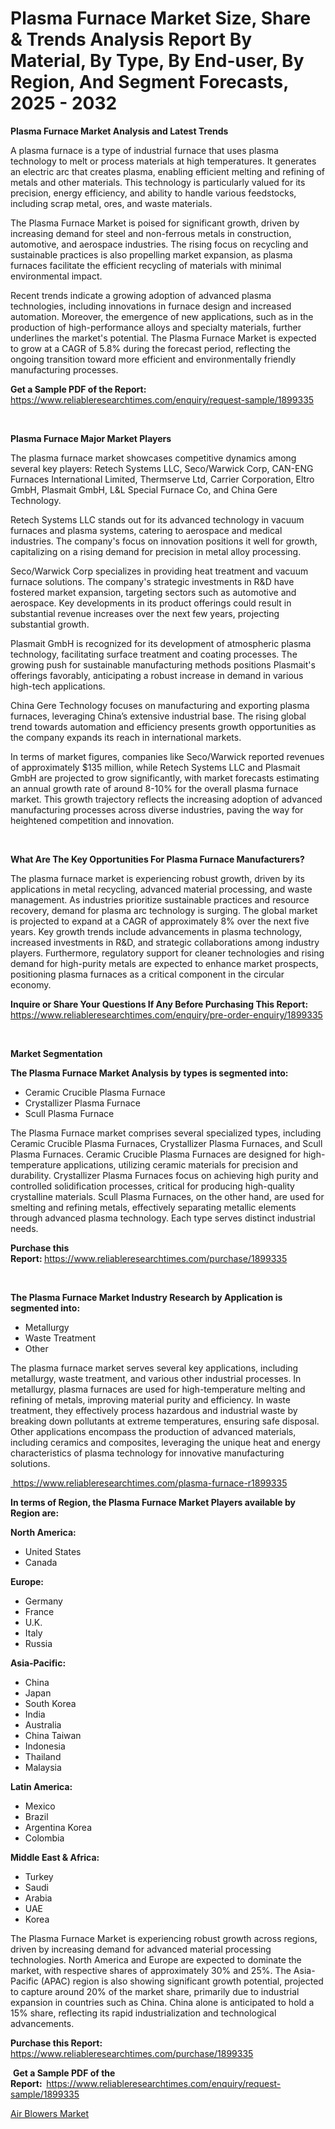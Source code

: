 <p><h1>Plasma Furnace Market Size, Share & Trends Analysis Report By Material, By Type, By End-user, By Region, And Segment Forecasts, 2025 - 2032</h1></p><p><strong>Plasma Furnace Market Analysis and Latest Trends</strong></p>
<p><p>A plasma furnace is a type of industrial furnace that uses plasma technology to melt or process materials at high temperatures. It generates an electric arc that creates plasma, enabling efficient melting and refining of metals and other materials. This technology is particularly valued for its precision, energy efficiency, and ability to handle various feedstocks, including scrap metal, ores, and waste materials.</p><p>The Plasma Furnace Market is poised for significant growth, driven by increasing demand for steel and non-ferrous metals in construction, automotive, and aerospace industries. The rising focus on recycling and sustainable practices is also propelling market expansion, as plasma furnaces facilitate the efficient recycling of materials with minimal environmental impact. </p><p>Recent trends indicate a growing adoption of advanced plasma technologies, including innovations in furnace design and increased automation. Moreover, the emergence of new applications, such as in the production of high-performance alloys and specialty materials, further underlines the market's potential. The Plasma Furnace Market is expected to grow at a CAGR of 5.8% during the forecast period, reflecting the ongoing transition toward more efficient and environmentally friendly manufacturing processes.</p></p>
<p><strong>Get a Sample PDF of the Report:&nbsp;</strong> <a href="https://www.reliableresearchtimes.com/enquiry/request-sample/1899335?utm_campaign=3034&utm_medium=2&utm_source=Github&utm_content=ia&utm_term=11042025&utm_id=plasma-furnace">https://www.reliableresearchtimes.com/enquiry/request-sample/1899335</a></p>
<p>&nbsp;</p>
<p><strong>Plasma Furnace Major Market Players</strong></p>
<p><p>The plasma furnace market showcases competitive dynamics among several key players: Retech Systems LLC, Seco/Warwick Corp, CAN-ENG Furnaces International Limited, Thermserve Ltd, Carrier Corporation, Eltro GmbH, Plasmait GmbH, L&L Special Furnace Co, and China Gere Technology.</p><p>Retech Systems LLC stands out for its advanced technology in vacuum furnaces and plasma systems, catering to aerospace and medical industries. The company's focus on innovation positions it well for growth, capitalizing on a rising demand for precision in metal alloy processing. </p><p>Seco/Warwick Corp specializes in providing heat treatment and vacuum furnace solutions. The company's strategic investments in R&D have fostered market expansion, targeting sectors such as automotive and aerospace. Key developments in its product offerings could result in substantial revenue increases over the next few years, projecting substantial growth.</p><p>Plasmait GmbH is recognized for its development of atmospheric plasma technology, facilitating surface treatment and coating processes. The growing push for sustainable manufacturing methods positions Plasmait's offerings favorably, anticipating a robust increase in demand in various high-tech applications.</p><p>China Gere Technology focuses on manufacturing and exporting plasma furnaces, leveraging China’s extensive industrial base. The rising global trend towards automation and efficiency presents growth opportunities as the company expands its reach in international markets.</p><p>In terms of market figures, companies like Seco/Warwick reported revenues of approximately $135 million, while Retech Systems LLC and Plasmait GmbH are projected to grow significantly, with market forecasts estimating an annual growth rate of around 8-10% for the overall plasma furnace market. This growth trajectory reflects the increasing adoption of advanced manufacturing processes across diverse industries, paving the way for heightened competition and innovation.</p></p>
<p>&nbsp;</p>
<p><strong>What Are The Key Opportunities For Plasma Furnace Manufacturers?</strong></p>
<p><p>The plasma furnace market is experiencing robust growth, driven by its applications in metal recycling, advanced material processing, and waste management. As industries prioritize sustainable practices and resource recovery, demand for plasma arc technology is surging. The global market is projected to expand at a CAGR of approximately 8% over the next five years. Key growth trends include advancements in plasma technology, increased investments in R&D, and strategic collaborations among industry players. Furthermore, regulatory support for cleaner technologies and rising demand for high-purity metals are expected to enhance market prospects, positioning plasma furnaces as a critical component in the circular economy.</p></p>
<p><strong>Inquire or Share Your Questions If Any Before Purchasing This Report:</strong> <a href="https://www.reliableresearchtimes.com/enquiry/pre-order-enquiry/1899335?utm_campaign=3034&utm_medium=2&utm_source=Github&utm_content=ia&utm_term=11042025&utm_id=plasma-furnace">https://www.reliableresearchtimes.com/enquiry/pre-order-enquiry/1899335</a></p>
<p>&nbsp;</p>
<p><strong>Market Segmentation</strong></p>
<p><strong>The Plasma Furnace Market Analysis by types is segmented into:</strong></p>
<p><ul><li>Ceramic Crucible Plasma Furnace</li><li>Crystallizer Plasma Furnace</li><li>Scull Plasma Furnace</li></ul></p>
<p><p>The Plasma Furnace market comprises several specialized types, including Ceramic Crucible Plasma Furnaces, Crystallizer Plasma Furnaces, and Scull Plasma Furnaces. Ceramic Crucible Plasma Furnaces are designed for high-temperature applications, utilizing ceramic materials for precision and durability. Crystallizer Plasma Furnaces focus on achieving high purity and controlled solidification processes, critical for producing high-quality crystalline materials. Scull Plasma Furnaces, on the other hand, are used for smelting and refining metals, effectively separating metallic elements through advanced plasma technology. Each type serves distinct industrial needs.</p></p>
<p><strong>Purchase this Report:&nbsp;</strong><a href="https://www.reliableresearchtimes.com/purchase/1899335?utm_campaign=3034&utm_medium=2&utm_source=Github&utm_content=ia&utm_term=11042025&utm_id=plasma-furnace">https://www.reliableresearchtimes.com/purchase/1899335</a></p>
<p>&nbsp;</p>
<p><strong>The Plasma Furnace Market Industry Research by Application is segmented into:</strong></p>
<p><ul><li>Metallurgy</li><li>Waste Treatment</li><li>Other</li></ul></p>
<p><p>The plasma furnace market serves several key applications, including metallurgy, waste treatment, and various other industrial processes. In metallurgy, plasma furnaces are used for high-temperature melting and refining of metals, improving material purity and efficiency. In waste treatment, they effectively process hazardous and industrial waste by breaking down pollutants at extreme temperatures, ensuring safe disposal. Other applications encompass the production of advanced materials, including ceramics and composites, leveraging the unique heat and energy characteristics of plasma technology for innovative manufacturing solutions.</p></p>
<p><a href="https://www.reliableresearchtimes.com/plasma-furnace-r1899335?utm_campaign=3034&utm_medium=2&utm_source=Github&utm_content=ia&utm_term=11042025&utm_id=plasma-furnace">&nbsp;https://www.reliableresearchtimes.com/plasma-furnace-r1899335</a></p>
<p><strong>In terms of Region, the Plasma Furnace Market Players available by Region are:</strong></p>
<p>
    <p> <strong> North America: </strong>
        <ul>
            <li>United States</li>
            <li>Canada</li>
        </ul>
        </p> 
    <p> <strong> Europe: </strong>
        <ul>
            <li>Germany</li>
            <li>France</li>
            <li>U.K.</li>
            <li>Italy</li>
            <li>Russia</li>
        </ul>
        </p> 
    <p> <strong> Asia-Pacific: </strong>
        <ul>
            <li>China</li>
            <li>Japan</li>
            <li>South Korea</li>
            <li>India</li>
            <li>Australia</li>
            <li>China Taiwan</li>
            <li>Indonesia</li>
            <li>Thailand</li>
            <li>Malaysia</li>
        </ul>
        </p> 
    <p> <strong> Latin America: </strong>
        <ul>
            <li>Mexico</li>
            <li>Brazil</li>
            <li>Argentina Korea</li>
            <li>Colombia</li>
        </ul>
        </p> 
    <p> <strong> Middle East & Africa: </strong>
        <ul>
            <li>Turkey</li>
            <li>Saudi</li>
            <li>Arabia</li>
            <li>UAE</li>
            <li>Korea</li>
        </ul>
    </p>
    </p>
<p><p>The Plasma Furnace Market is experiencing robust growth across regions, driven by increasing demand for advanced material processing technologies. North America and Europe are expected to dominate the market, with respective shares of approximately 30% and 25%. The Asia-Pacific (APAC) region is also showing significant growth potential, projected to capture around 20% of the market share, primarily due to industrial expansion in countries such as China. China alone is anticipated to hold a 15% share, reflecting its rapid industrialization and technological advancements.</p></p>
<p><strong>Purchase this Report: </strong><a href="https://www.reliableresearchtimes.com/purchase/1899335?utm_campaign=3034&utm_medium=2&utm_source=Github&utm_content=ia&utm_term=11042025&utm_id=plasma-furnace">https://www.reliableresearchtimes.com/purchase/1899335</a></p>
<p>&nbsp;<strong>Get a Sample PDF of the Report:&nbsp;&nbsp;</strong><a href="https://www.reliableresearchtimes.com/enquiry/request-sample/1899335?utm_campaign=3034&utm_medium=2&utm_source=Github&utm_content=ia&utm_term=11042025&utm_id=plasma-furnace">https://www.reliableresearchtimes.com/enquiry/request-sample/1899335</a></p>
<p><strong></strong></p>
<p><p><a href="https://github.com/cezilfinerv9/Market-Research-Report-List-1/blob/main/air-blowers-market.md?utm_campaign=3034&utm_medium=2&utm_source=Github&utm_content=ia&utm_term=11042025&utm_id=plasma-furnace">Air Blowers Market</a></p></p>